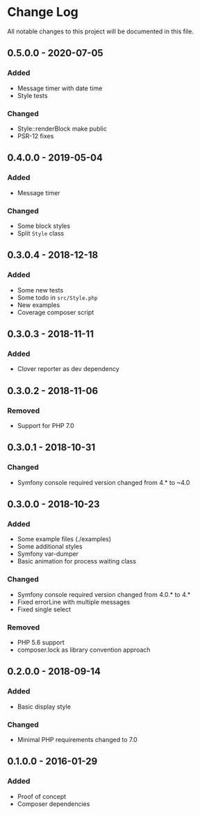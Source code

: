 # Change Log
All notable changes to this project will be documented in this file.

## 0.5.0.0 - 2020-07-05
### Added
* Message timer with date time
* Style tests
### Changed
* Style::renderBlock make public
* PSR-12 fixes

## 0.4.0.0 - 2019-05-04
### Added
* Message timer
### Changed
* Some block styles
* Split `Style` class

## 0.3.0.4 - 2018-12-18
### Added
* Some new tests
* Some todo in `src/Style.php`
* New examples
* Coverage composer script

## 0.3.0.3 - 2018-11-11
### Added
* Clover reporter as dev dependency

## 0.3.0.2 - 2018-11-06
### Removed
* Support for PHP 7.0

## 0.3.0.1 - 2018-10-31
### Changed
* Symfony console required version changed from 4.* to ~4.0

## 0.3.0.0 - 2018-10-23
### Added
* Some example files (./examples)
* Some additional styles
* Symfony var-dumper
* Basic animation for process waiting class
### Changed
* Symfony console required version changed from 4.0.* to 4.*
* Fixed errorLine with multiple messages
* Fixed single select
### Removed
* PHP 5.6 support
* composer.lock as library convention approach

## 0.2.0.0 - 2018-09-14
### Added
* Basic display style
### Changed
* Minimal PHP requirements changed to 7.0

## 0.1.0.0 - 2016-01-29
### Added
* Proof of concept
* Composer dependencies
